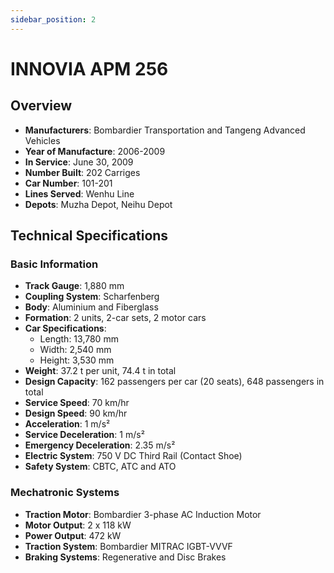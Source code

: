 ```yaml
---
sidebar_position: 2
---
```


# INNOVIA APM 256

## Overview

- **Manufacturers**: Bombardier Transportation and Tangeng Advanced Vehicles
- **Year of Manufacture**: 2006-2009
- **In Service**: June 30, 2009
- **Number Built**: 202 Carriges
- **Car Number**: 101-201
- **Lines Served**: Wenhu Line
- **Depots**: Muzha Depot, Neihu Depot

## Technical Specifications

### Basic Information

- **Track Gauge**: 1,880 mm
- **Coupling System**: Scharfenberg
- **Body**: Aluminium and Fiberglass
- **Formation**: 2 units, 2-car sets, 2 motor cars
- **Car Specifications**: 
    - Length: 13,780 mm
    - Width: 2,540 mm
    - Height: 3,530 mm
- **Weight**: 37.2 t per unit, 74.4 t in total
- **Design Capacity**: 162 passengers per car (20 seats), 648 passengers in total
- **Service Speed**: 70 km/hr
- **Design Speed**: 90 km/hr
- **Acceleration**: 1 m/s²
- **Service Deceleration**: 1 m/s²
- **Emergency Deceleration**: 2.35 m/s²
- **Electric System**: 750 V DC Third Rail (Contact Shoe)
- **Safety System**: CBTC, ATC and ATO

### Mechatronic Systems

- **Traction Motor**: Bombardier 3-phase AC Induction Motor
- **Motor Output**: 2 x 118 kW
- **Power Output**: 472 kW
- **Traction System**: Bombardier MITRAC IGBT-VVVF
- **Braking Systems**: Regenerative and Disc Brakes
